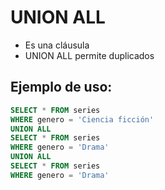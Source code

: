 # UNION ALL

- Es una cláusula
- UNION ALL permite duplicados

## Ejemplo de uso:
```sql
SELECT * FROM series
WHERE genero = 'Ciencia ficción'
UNION ALL
SELECT * FROM series
WHERE genero = 'Drama'
UNION ALL
SELECT * FROM series
WHERE genero = 'Drama'
```